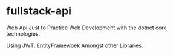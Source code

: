 # fullstack-api

Web Api Just to Practice Web Development with the dotnet core technologies.

Using JWT, EntityFramewoek Amongst other Libraries.
